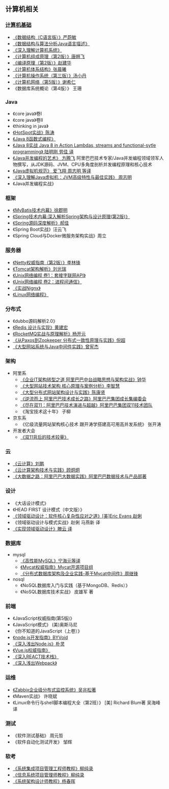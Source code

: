 ## 计算机相关

### [计算机基础](/99-book/notes/00-base/README.md)
* [《数据结构（C语言版）》严蔚敏](/99-book/notes/00-base/数据结构.md)
* [《数据结构与算法分析Java语言描述》](/99-book/notes/00-base/数据结构与算法分析Java语言描述.md)
* [《深入理解计算机系统》](/99-book/notes/00-base/深入理解计算机系统.md)
* [《计算机组成原理（第2版）》唐朔飞](/99-book/notes/00-base/组成原理.md)
* [《编译原理（第2版）》赵建华](/99-book/notes/00-base/编译原理.md)
* [《计算机体系结构》张晨曦](/99-book/notes/00-base/计算机体系结构.md)
* [《计算机操作系统（第三版）》汤小丹](/99-book/notes/00-base/计算机操作系统.md)
* [《计算机网络（第5版）》谢希仁](/99-book/notes/00-base/计算机网络.md)
* 《数据库系统概论（第4版）》 王珊

### Java
* 《core java》卷I
* 《core java》卷II
* 《thinking in java》
* [《HotSpot实战》陈涛](/99-book/notes/10-java/HotSpot实战.md)
* [《Java 8函数式编程》](/99-book/notes/10-java/Java%208函数式编程.md)
* [《Java 8实战 Java 8 in Action Lambdas, streams and functional-sytle programming》 陆明刚 劳佳 译](/99-book/notes/10-java/Java%208实战.md)
* [《Java并发编程的艺术》 方腾飞](/99-book/notes/10-java/Java并发编程的艺术.md) 阿里巴巴技术专家/Java并发编程领域领军人物撰写，从JDK源码、JVM、CPU多角度剖析并发编程原理和核心技术
* [《Java虚拟机规范》 爱飞翔 周志明 等译](/99-book/notes/10-java/Java虚拟机规范.md)
* [《深入理解Java虚拟机：JVM高级特性与最佳实践》 周志明](/99-book/notes/10-java/深入理解Java虚拟机.md)
* 《Java并发编程实战》

### 框架
* [《MyBatis技术内幕》徐郡明](/99-book/notes/20-framework/Mybatis技术内幕.md)
* [《Spring技术内幕:深入解析Spring架构与设计原理(第2版)》](/99-book/notes/20-framework/Spring技术内幕(2).md)
* [《Spring源码深度解析》郝佳](/99-book/notes/20-framework/Spring源码深度解析.md)
* 《Spring Boot实战》汪云飞
* 《Spring Cloud与Docker微服务架构实战》周立

### 服务器
* [《Netty权威指南（第2版）》李林锋](/99-book/notes/21-server/Netty权威指南.md)
* [《Tomcat架构解析》刘光瑞](/99-book/notes/21-server/Tomcat架构解析.md)
* [《Unix网络编程 卷1：套接字联网API》](/99-book/notes/21-server/Unix网络编程%20卷1：套接字联网API.md)
* [《Unix网络编程 卷2：进程间通信》](/99-book/notes/21-server/Unix网络编程%20卷2：进程间通信.md)
* [《实战Nignx》](/99-book/notes/21-server/实战Nignx.md)
* [《Linux网络编程》](/99-book/notes/21-server/Linux网络编程.md)

### 分布式
* 《dubbo源码解析2.0》
* [《Redis 设计与实现》黄建宏](/99-book/notes/30-distributed/Redis设计与实现.md)
* [《RocketMQ实战与原理解析》杨开元](/99-book/notes/30-distributed/RocketMQ实战与原理解析.md)
* [《从Paxos到Zookeeper 分布式一致性原理与实践》倪超](/99-book/notes/30-distributed/从Paxos到ZooKeeper.md)
* [《大型网站系统与Java中间件实践》曾宪杰](/99-book/notes/30-distributed/大型网站系统与Java中间件实践.md)

### 架构
* 阿里系
  * [《企业IT架构转型之道 阿里巴巴中台战略思想与架构实战》钟华](/99-book/notes/40-architecture/企业IT架构转型之道.md)
  * [《大型网站技术架构 核心原理与案例分析》李智慧](/99-book/notes/40-architecture/大型网站技术架构.md)
  * [《大型分布式网站架构设计与实践》陈康贤](/99-book/notes/40-architecture/大型分布式网站架构.md)
  * [《逆流而上 阿里巴巴技术成长之路》阿里巴巴集团成长集编委会](/99-book/notes/40-architecture/逆流而上.md)
  * [《尽在双11：阿里巴巴技术演进与超越》阿里巴巴集团双11技术团队](/99-book/notes/40-architecture/尽在双11.md)
  * 《淘宝技术这十年》 子柳
* 京东系
  * 《亿级流量网站架构核心技术 跟开涛学搭建高可用高并发系统》 张开涛
* 开发者大会
  * [《双11背后的技术较量》](/99-book/notes/40-architecture/双11背后的技术较量.md)

### 云
* [《云计算》刘鹏](/99-book/notes/40-architecture/云计算.md)
* [《云计算架构技术与实践》顾炯炯](/99-book/notes/40-architecture/云计算架构.md)
* [《大数据之路：阿里巴巴大数据实践》阿里巴巴数据技术与产品部著](/99-book/notes/50-database/大数据之路.md)

### 设计
* 《大话设计模式》
* 《HEAD FIRST 设计模式（中文版）》
* [《领域驱动设计：软件核心复杂性应对之道》[美]Eric Evans 赵俐](/99-book/notes/40-architecture/领域驱动设计.md)
* 《领域驱动设计与模式实战》赵俐 马燕新 译
* [《实现领域驱动设计》滕云 译](/99-book/notes/40-architecture/实现领域驱动设计.md)

### 数据库
* mysql
  * [《高性能MySQL》宁海元等译](/99-book/notes/50-database/高性能MySQL.md)
  * [《Mycat权威指南》Mycat开源项目组](/99-book/notes/50-database/Mycat权威指南.md)
  * [《分布式数据库架构及企业实践-基于Mycat中间件》周继锋](/99-book/notes/50-database/分布式数据库架构及企业实践.md)
* nosql
  * 《NoSQL数据库入门与实践（基于MongoDB、Redis）》
  * 《NoSQL数据库技术实战》 皮雄军 著

### 前端
* 《JavaScript权威指南(第5版)》
* 《JavaScript模式》 (美)奥斯马尼
* 《你不知道的JavaScript（上卷）》	
* [《node.js开发指南》BYVoid](/99-book/notes/60-js/Node.js开发指南.md)
* [《深入浅出Node.js》朴灵](/99-book/notes/60-js/深入浅出NodeJS.md)
* [《Vue.js权威指南》](/99-book/notes/60-js/Vue.js权威指南.md)
* [《深入REACT技术栈》](/99-book/notes/60-js/深入REACT技术栈.md)
* [《深入浅出Webpack》](/99-book/notes/60-js/深入浅出Webpack.md)

### 运维
* [《Zabbix企业级分布式监控系统》吴兆松著](/99-book/notes/70-dev-ops/Zabbix企业级分布式监控系统.md)
* 《Maven实战》	许晓斌
* 《Linux命令行与shell脚本编程大全（第2班）》 [美] Richard Blum著 吴海峰 译

### 测试
* 《软件测试基础》 周元哲
* 《软件自动化测试开发》 邹辉

### 软考
* [《系统集成项目管理工程师教程》柳纯录](/99-book/notes/70-dev-ops/系统集成项目管理工程师教程.md)
* [《信息系统项目管理师教程》柳纯录](/99-book/notes/70-dev-ops/信息系统项目管理师教程.md)
* [《系统架构设计师教程》杨春晖](/99-book/notes/40-architecture/系统架构设计师教程.md)